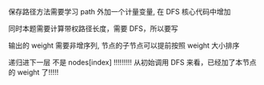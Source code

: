 保存路径方法需要学习 path 外加一个计量变量, 在 DFS 核心代码中增加

同时本题需要计算带权路径长度，需要 DFS，所以要写

输出的 weight 需要非增序列, 节点的子节点可以提前按照 weight 大小排序
        
        
递归进下一层 不是 nodes[index] !!!!!!!!! 从初始调用 DFS 来看，已经加了本节点的 weight 了!!!!!